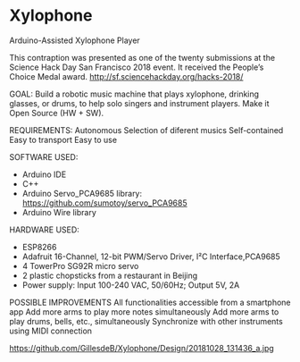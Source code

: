 # Xylophone
Arduino-Assisted Xylophone Player

This contraption was presented as one of the twenty submissions at the Science Hack Day San Francisco 2018 event. It received the People’s Choice Medal award. http://sf.sciencehackday.org/hacks-2018/

GOAL:
Build a robotic music machine that plays xylophone, drinking glasses, or drums, to help solo singers and instrument players. Make it Open Source (HW + SW).

REQUIREMENTS:
Autonomous
Selection of diferent musics
Self-contained
Easy to transport
Easy to use

SOFTWARE USED:
- Arduino IDE
- C++
- Arduino Servo_PCA9685 library: https://github.com/sumotoy/servo_PCA9685
- Arduino Wire library

HARDWARE USED:
- ESP8266
- Adafruit 16-Channel, 12-bit PWM/Servo Driver, I²C Interface,PCA9685
- 4 TowerPro SG92R micro servo
- 2 plastic chopsticks from a restaurant in Beijing
- Power supply: Input 100-240 VAC, 50/60Hz; Output 5V, 2A

POSSIBLE IMPROVEMENTS
All functionalities accessible from a smartphone app
Add more arms to play more notes simultaneously
Add more arms to play drums, bells, etc., simultaneously
Synchronize with other instruments using MIDI connection

https://github.com/GillesdeB/Xylophone/Design/20181028_131436_a.jpg